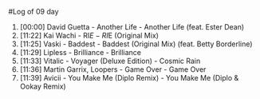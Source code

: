 #Log of 09 day

1. [00:00] David Guetta - Another Life - Another Life (feat. Ester Dean)
1. [11:22] Kai Wachi - RI$E - RI$E (Original Mix)
1. [11:25] Vaski - Baddest - Baddest (Original Mix) (feat. Betty Borderline)
1. [11:29] Lipless - Brilliance - Brilliance
1. [11:33] Vitalic - Voyager (Deluxe Edition) - Cosmic Rain
1. [11:36] Martin Garrix, Loopers - Game Over - Game Over
1. [11:39] Avicii - You Make Me (Diplo Remix) - You Make Me (Diplo & Ookay Remix)
